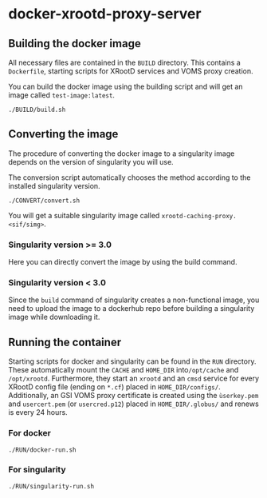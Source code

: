 # docker-xrootd-proxy-server

## Building the docker image

All necessary files are contained in the `BUILD` directory. This contains a `Dockerfile`, starting scripts for XRootD services and VOMS proxy creation.

You can build the docker image using the building script and will get an image called `test-image:latest`.

```
./BUILD/build.sh
```

## Converting the image

The procedure of converting the docker image to a singularity image depends on the version of singularity you will use. 

The conversion script automatically chooses the method according to the installed singularity version.

```
./CONVERT/convert.sh
```
You will get a suitable singularity image called `xrootd-caching-proxy.<sif/simg>`.

### Singularity version >= 3.0

Here you can directly convert the image by using the build command.

### Singularity version < 3.0

Since the `build` command of singularity creates a non-functional image, you need to upload the image to a dockerhub repo before building a singularity image while downloading it.

## Running the container

Starting scripts for docker and singularity can be found in the `RUN` directory. 
These automatically mount the `CACHE` and `HOME_DIR` into`/opt/cache` and `/opt/xrootd`. 
Furthermore, they start an `xrootd` and an `cmsd` service for every XRootD config file (ending on `*.cf`) placed in `HOME_DIR/configs/`.
Additionally, an GSI VOMS proxy certificate is created using the `ùserkey.pem` and `usercert.pem` (or `usercred.p12`) placed in `HOME_DIR/.globus/` and renews is every 24 hours.

### For docker

```
./RUN/docker-run.sh
```

### For singularity

```
./RUN/singularity-run.sh
```